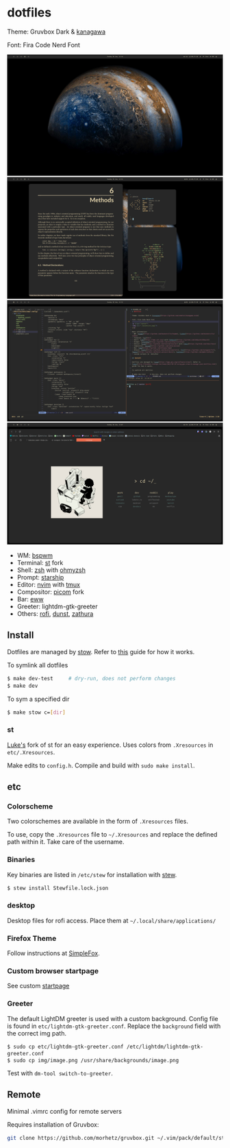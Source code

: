 # dotfiles

Theme: Gruvbox Dark & [kanagawa](https://github.com/rebelot/kanagawa.nvim)

Font: Fira Code Nerd Font

<p align="center">
	<img src="./assets/ss-plain.png"/>
	<img src="./assets/ss-fetch.png"/>
	<img src="./assets/ss-nvim.png"/>
	<img src="./assets/ss-firefox.png"/>
</p>

- WM: [bspwm](https://github.com/baskerville/bspwm)
- Terminal: [st](#st) fork
- Shell: [zsh](https://www.zsh.org) with [ohmyzsh](https://github.com/ohmyzsh/ohmyzsh)
- Prompt: [starship](https://github.com/starship/starship)
- Editor: [nvim](https://github.com/neovim/neovim/) with [tmux](https://github.com/tmux/tmux)
- Compositor: [picom](https://github.com/yshui/picom) fork
- Bar: [eww](https://github.com/elkowar/eww)
- Greeter: lightdm-gtk-greeter
- Others: [rofi](https://github.com/davatorium/rofi), [dunst](https://github.com/dunst-project/dunst), [zathura](https://github.com/pwmt/zathura)

## Install

Dotfiles are managed by [stow](https://www.gnu.org/software/stow/). Refer to
[this](http://brandon.invergo.net/news/2012-05-26-using-gnu-stow-to-manage-your-dotfiles.html) guide for how it works.

To symlink all dotfiles

```bash
$ make dev-test     # dry-run, does not perform changes
$ make dev
```

To sym a specified dir

```bash
$ make stow c=[dir]
```

### st
[Luke's](https://github.com/LukeSmithxyz/st) fork of st for an easy experience. Uses colors from `.Xresources` in `etc/.Xresources`.

Make edits to `config.h`. Compile and build with `sudo make install`.

## etc

### Colorscheme
Two colorschemes are available in the form of `.Xresources` files.

To use, copy the `.Xresources` file to `~/.Xresources` and replace the
defined path within it. Take care of the username.

### Binaries
Key binaries are listed in `/etc/stew` for installation with [stew](https://github.com/marwanhawari/stew).

```bash
$ stew install Stewfile.lock.json
```

### desktop
Desktop files for rofi access. Place them at `~/.local/share/applications/`

### Firefox Theme
Follow instructions at [SimpleFox](https://github.com/migueravila/SimpleFox).

### Custom browser startpage
See custom [startpage](https://github.com/kennethcheo/startpage)

### Greeter
The default LightDM greeter is used with a custom background. Config file is
found in `etc/lightdm-gtk-greeter.conf`. Replace the `background` field with the
correct img path.

```
$ sudo cp etc/lightdm-gtk-greeter.conf /etc/lightdm/lightdm-gtk-greeter.conf
$ sudo cp img/image.png /usr/share/backgrounds/image.png
```

Test with `dm-tool switch-to-greeter`.

## Remote
Minimal .vimrc config for remote servers

Requires installation of Gruvbox:

```bash
git clone https://github.com/morhetz/gruvbox.git ~/.vim/pack/default/start/gruvbox
```
